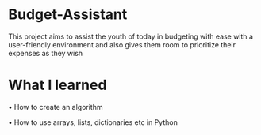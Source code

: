 # Budget-Assistant
This project aims to assist the youth of today in budgeting with ease with a user-friendly environment and also gives them room to prioritize their expenses as they wish

# What I learned
•	How to create an algorithm

•	How to use arrays, lists, dictionaries etc in Python
